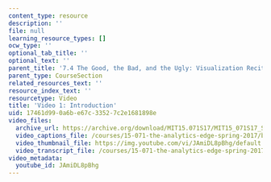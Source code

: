 ```yaml
---
content_type: resource
description: ''
file: null
learning_resource_types: []
ocw_type: ''
optional_tab_title: ''
optional_text: ''
parent_title: '7.4 The Good, the Bad, and the Ugly: Visualization Recitation  (Recitation)'
parent_type: CourseSection
related_resources_text: ''
resource_index_text: ''
resourcetype: Video
title: 'Video 1: Introduction'
uid: 17461d99-0a6b-e67c-3352-7c2e1681898e
video_files:
  archive_url: https://archive.org/download/MIT15.071S17/MIT15_071S17_Session_7.4.02_300k.mp4
  video_captions_file: /courses/15-071-the-analytics-edge-spring-2017/b1eec0d3167557a9a366fd4ff1d5aade_JAmiDL8pBhg.vtt
  video_thumbnail_file: https://img.youtube.com/vi/JAmiDL8pBhg/default.jpg
  video_transcript_file: /courses/15-071-the-analytics-edge-spring-2017/917b34981f348944d5c723f60ae936e7_JAmiDL8pBhg.pdf
video_metadata:
  youtube_id: JAmiDL8pBhg
---
```

